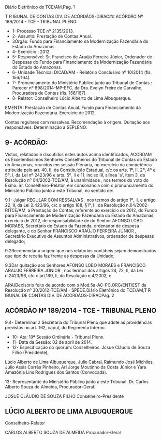 Diário Eletrônico do TCE/AM,Pág. 1

T R IBUNAL DE CONTAS DIV. DE ACÓRDÃOS-DIRAC## ACÓRDÃO Nº 189/2014 - TCE - TRIBUNAL PLENO

- 1- Processo TCE nº 2135/2013.
- 2- Assunto: Prestação de Contas Anual.
- 3Órgão: Fundo  para  Financiamento  da  Modernização  Fazendária  do  Estado  do Amazonas.
- 4- Exercício : 2012.
- 5-  Responsável: Sr.  Francisco  de  Araújo  Ferreira  Júnior,  Ordenador  de  Despesas  do Fundo para Financiamento da Modernização Fazendária do Estado do Amazonas.
- 6- Unidade Técnica: DICAD/AM - Relatório Conclusivo nº 10/2014 (fls. 156/164).
- 7-  Pronunciamento  do  Ministério  Público  junto  ao  Tribunal  de  Contas :  Parecer  nº 898/2014-MP-EFC,  da  Dra.  Evelyn  Freire  de  Carvalho,  Procuradora  de  Contas  (fls. 166/167).
- 8- Relator: Conselheiro Lúcio Alberto de Lima Albuquerque.

EMENTA: Prestação de Contas Anual. Fundo para Financiamento da Modernização Fazendária. Exercício de 2012.

Contas regulares com ressalvas. Recomendação à origem. Quitação aos responsáveis. Determinação à SEPLENO.

## 9- ACÓRDÃO:

Vistos, relatados e discutidos estes autos acima identificados,  ACORDAM os Excelentíssimos  Senhores  Conselheiros do Tribunal de Contas do Estado do Amazonas, reunidos em sessão Plenária, no exercício da competência atribuída pelo  art. 40, II, da Constituição Estadual, c/c os arts. 1º, II, 2º, 4º e 5º, I, da Lei nº 2423/96 e arts. 5º, II  e  11,  inciso  III,  alínea  'a',  item  3,  da  Resolução  nº  04/2002-TCE/AM, à unanimidade , nos  termos  do  voto  do  Exmo.  Sr.  Conselheiro-Relator, em consonância com  o pronunciamento do Ministério Público junto a este Tribunal, no sentido de:

9.1- Julgar REGULAR COM RESSALVAS ,  nos termos do artigo 1º,  II,  e artigo 22, II, da Lei 2.423/96, c/c o artigo 188, §1º, II, da Resolução n.04/2002-RITCE/AM, a Prestação de Contas, referente ao exercício de 2012, do Fundo para Financiamento de Modernização Fazendária do Estado do Amazonas, exercício de 2012, de responsabilidade  de do  Senhor AFONSO  LOBO  MORAES, Secretário  de  Estado  da Fazenda, ordenador de despesa delegante, e do Senhor FRANCISCO  ARAÚJO FERREIRA  JÚNIOR ,  Secretário  Executivo  de  Assuntos  Administrativos,  ordenador  de despesas delegado;

9.2Recomendar à origem que nos relatórios contábeis sejam demonstrados que tipo de receita faz frente às despesas da Unidade;

9.3Dar quitação aos Senhores AFONSO LOBO MORAES e FRANCISCO ARAÚJO FERREIRA JÚNIOR ,  nos  termos  dos  artigos  24,  72,  II,  da  Lei n.2423/96, c/c o art.189, II, da Resolução n.4/2002; e

ARA/Decisório feito de acordo com o Mod.5a-AC-PC.ORG/ENT/EST da Resolução nº 30/2012-TCE/AM - SPEDE.Diário Eletrônico do TCE/AM,T R IBUNAL DE CONTAS DIV. DE ACÓRDÃOS-DIRACPág. 2

## ACÓRDÃO Nº 189/2014 - TCE - TRIBUNAL PLENO

9.4- Determinar à  Secretaria do Tribunal Pleno que adote as providências previstas no art. 162, caput, do Regimento Interno.

- 10- Ata: 10ª Sessão Ordinária - Tribunal Pleno.
- 11- Data da Sessão: 02 de abril de 2014.
- 12- Especificação do quorum: Conselheiros: Josué Cláudio de Souza Filho (Presidente),

Lúcio  Alberto  de  Lima  Albuquerque,  Julio  Cabral,  Raimundo  José  Michiles,  Júlio  Assis Corrêa Pinheiro, Ari Jorge Moutinho da Costa Júnior e Yara Amazônia Lins Rodrigues dos Santos (Convocada).

13-  Representante  do  Ministério  Público  junto  a  este  Tribunal: Dr. Carlos  Alberto Souza de Almeida, Procurador-Geral.

JOSUÉ CLÁUDIO DE SOUZA FILHO Conselheiro-Presidente

## LÚCIO ALBERTO DE LIMA ALBUQUERQUE

Conselheiro-Relator

CARLOS ALBERTO SOUZA DE ALMEIDA Procurador-Geral